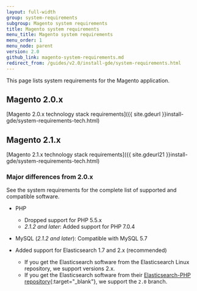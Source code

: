 ```yaml
---
layout: full-width
group: system-requirements
subgroup: Magento system requirements
title: Magento system requirements
menu_title: Magento system requirements
menu_order: 1
menu_node: parent
version: 2.0
github_link: magento-system-requirements.md
redirect_from: /guides/v2.0/install-gde/system-requirements.html
---
```


This page lists system requirements for the Magento application.

## Magento 2.0.x
[Magento 2.0.x technology stack requirements]({{ site.gdeurl }}install-gde/system-requirements-tech.html)

## Magento 2.1.x
[Magento 2.1.x technology stack requirements]({{ site.gdeurl21 }}install-gde/system-requirements-tech.html)

### Major differences from 2.0.x 
See the system requirements for the complete list of supported and compatible software.

*	PHP
	
	*	Dropped support for PHP 5.5.x
	*	*2.1.2 and later*: Added support for PHP 7.0.4
*	MySQL (*2.1.2 and later*): Compatible with MySQL 5.7
*	Added support for Elasticsearch 1.7 and 2.x (recommended)

	*	If you get the Elasticsearch software from the Elasticsearch Linux repository, we support versions 2.x.
	*	If you get the Elasticsearch software from their [Elasticsearch-PHP repository](https://github.com/elastic/elasticsearch-php){:target="_blank"}, we support the `2.0` branch.